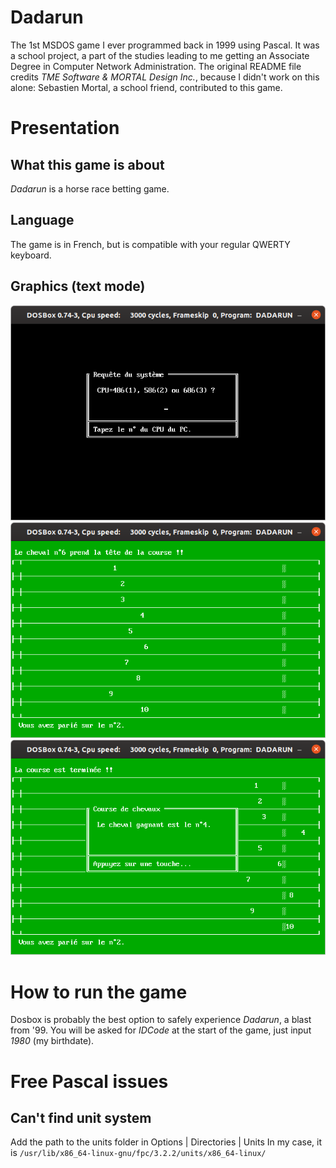 # Dadarun

The 1st MSDOS game I ever programmed back in 1999 using Pascal. It was a school project, a part of the studies leading to me getting an Associate Degree in Computer Network Administration.
The original README file credits *TME Software & MORTAL Design Inc.*, because I didn't work on this alone: Sebastien Mortal, a school friend, contributed to this game.

# Presentation
## What this game is about
*Dadarun* is a horse race betting game.

## Language
The game is in French, but is compatible with your regular QWERTY keyboard.

## Graphics (text mode)
![Pick option 1 (Intel 486 CPU)](dadarun01.png)
![The horses running on the green field](dadarun02.png)
![The winner is horse number 4)](dadarun03.png)

# How to run the game
Dosbox is probably the best option to safely experience *Dadarun*, a blast from '99.
You will be asked for *IDCode* at the start of the game, just input *1980* (my birthdate).

# Free Pascal issues
## Can't find unit system

Add the path to the units folder in Options | Directories | Units 
In my case, it is `/usr/lib/x86_64-linux-gnu/fpc/3.2.2/units/x86_64-linux/`
